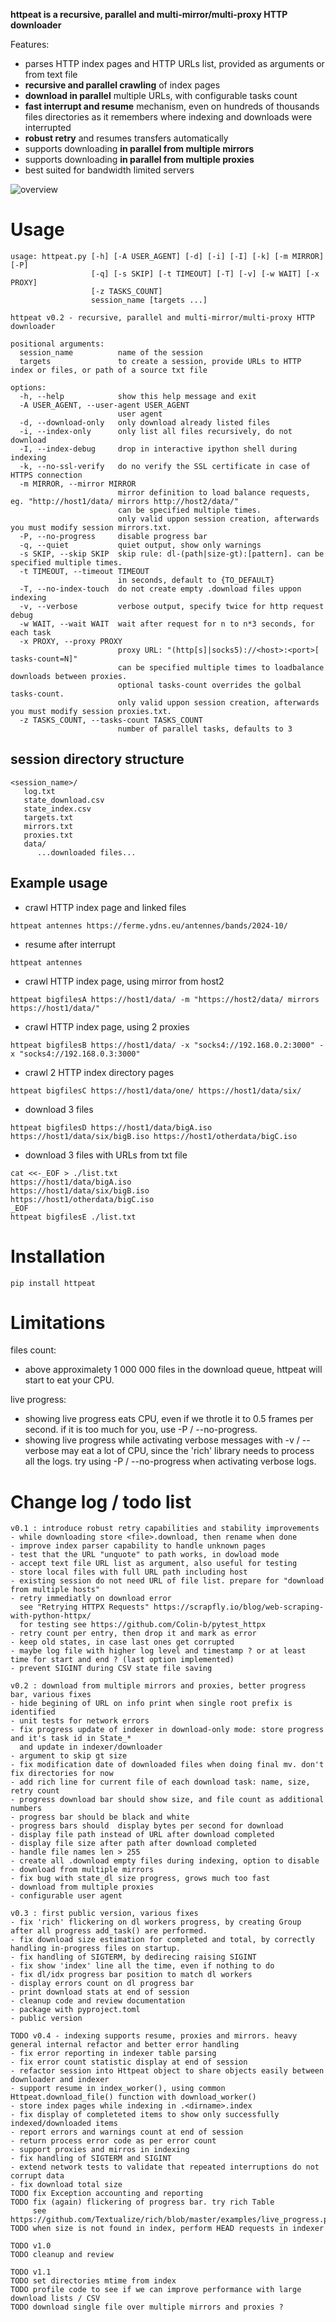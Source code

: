 **httpeat is a recursive, parallel and multi-mirror/multi-proxy HTTP downloader**

Features:
- parses HTTP index pages and HTTP URLs list, provided as arguments or from text file
- **recursive and parallel crawling** of index pages
- **download in parallel** multiple URLs, with configurable tasks count
- **fast interrupt and resume** mechanism, even on hundreds of thousands files directories as it remembers where indexing and downloads were interrupted
- **robust retry** and resumes transfers automatically
- supports downloading **in parallel from multiple mirrors**
- supports downloading **in parallel from multiple proxies**
- best suited for bandwidth limited servers  

![overview](doc/httpeat_overview_0.3.png)

# Usage

```
usage: httpeat.py [-h] [-A USER_AGENT] [-d] [-i] [-I] [-k] [-m MIRROR] [-P]
                  [-q] [-s SKIP] [-t TIMEOUT] [-T] [-v] [-w WAIT] [-x PROXY]
                  [-z TASKS_COUNT]
                  session_name [targets ...]

httpeat v0.2 - recursive, parallel and multi-mirror/multi-proxy HTTP downloader

positional arguments:
  session_name          name of the session
  targets               to create a session, provide URLs to HTTP index or files, or path of a source txt file

options:
  -h, --help            show this help message and exit
  -A USER_AGENT, --user-agent USER_AGENT
                        user agent
  -d, --download-only   only download already listed files
  -i, --index-only      only list all files recursively, do not download
  -I, --index-debug     drop in interactive ipython shell during indexing
  -k, --no-ssl-verify   do no verify the SSL certificate in case of HTTPS connection
  -m MIRROR, --mirror MIRROR
                        mirror definition to load balance requests, eg. "http://host1/data/ mirrors http://host2/data/"
                        can be specified multiple times.
                        only valid uppon session creation, afterwards you must modify session mirrors.txt.
  -P, --no-progress     disable progress bar
  -q, --quiet           quiet output, show only warnings
  -s SKIP, --skip SKIP  skip rule: dl-(path|size-gt):[pattern]. can be specified multiple times.
  -t TIMEOUT, --timeout TIMEOUT
                        in seconds, default to {TO_DEFAULT}
  -T, --no-index-touch  do not create empty .download files uppon indexing
  -v, --verbose         verbose output, specify twice for http request debug
  -w WAIT, --wait WAIT  wait after request for n to n*3 seconds, for each task
  -x PROXY, --proxy PROXY
                        proxy URL: "(http[s]|socks5)://<host>:<port>[ tasks-count=N]"
                        can be specified multiple times to loadbalance downloads between proxies.
                        optional tasks-count overrides the golbal tasks-count.
                        only valid uppon session creation, afterwards you must modify session proxies.txt.
  -z TASKS_COUNT, --tasks-count TASKS_COUNT
                        number of parallel tasks, defaults to 3
```

## session directory structure
```
<session_name>/
   log.txt
   state_download.csv
   state_index.csv
   targets.txt
   mirrors.txt
   proxies.txt
   data/
      ...downloaded files...
```

## Example usage

- crawl HTTP index page and linked files
```
httpeat antennes https://ferme.ydns.eu/antennes/bands/2024-10/
```

- resume after interrupt
```
httpeat antennes
```

- crawl HTTP index page, using mirror from host2
```
httpeat bigfilesA https://host1/data/ -m "https://host2/data/ mirrors https://host1/data/"
```

- crawl HTTP index page, using 2 proxies
```
httpeat bigfilesB https://host1/data/ -x "socks4://192.168.0.2:3000" -x "socks4://192.168.0.3:3000"
```

- crawl 2 HTTP index directory pages
```
httpeat bigfilesC https://host1/data/one/ https://host1/data/six/
```

- download 3 files
```
httpeat bigfilesD https://host1/data/bigA.iso https://host1/data/six/bigB.iso https://host1/otherdata/bigC.iso
```

- download 3 files with URLs from txt file
```
cat <<-_EOF > ./list.txt
https://host1/data/bigA.iso
https://host1/data/six/bigB.iso
https://host1/otherdata/bigC.iso
_EOF
httpeat bigfilesE ./list.txt
```

# Installation

```
pip install httpeat
```

# Limitations

files count:
- above approximalety 1 000 000 files in the download queue, httpeat will start to eat your CPU.

live progress:
- showing live progress eats CPU, even if we throtle it to 0.5 frames per second. if it is too much for you, use -P / --no-progress.
- showing live progress while activating verbose messages with -v / --verbose may eat a lot of CPU, since the 'rich' library needs to process all the logs. try using -P / --no-progress when activating verbose logs.

# Change log / todo list

```
v0.1 : introduce robust retry capabilities and stability improvements
- while downloading store <file>.download, then rename when done
- improve index parser capability to handle unknown pages
- test that the URL "unquote" to path works, in dowload mode
- accept text file URL list as argument, also useful for testing
- store local files with full URL path including host
- existing session do not need URL of file list. prepare for "download from multiple hosts"
- retry immediatly on download error
  see "Retrying HTTPX Requests" https://scrapfly.io/blog/web-scraping-with-python-httpx/
  for testing see https://github.com/Colin-b/pytest_httpx
- retry count per entry, then drop it and mark as error
- keep old states, in case last ones get corrupted
- maybe log file with higher log level and timestamp ? or at least time for start and end ? (last option implemented)
- prevent SIGINT during CSV state file saving

v0.2 : download from multiple mirrors and proxies, better progress bar, various fixes
- hide begining of URL on info print when single root prefix is identified
- unit tests for network errors
- fix progress update of indexer in download-only mode: store progress and it's task id in State_*
  and update in indexer/downloader
- argument to skip gt size
- fix modification date of downloaded files when doing final mv. don't fix directories for now
- add rich line for current file of each download task: name, size, retry count
- progress download bar should show size, and file count as additional numbers
- progress bar should be black and white
- progress bars should  display bytes per second for download
- display file path instead of URL after download completed
- display file size after path after download completed
- handle file names len > 255
- create all .download empty files during indexing, option to disable
- download from multiple mirrors
- fix bug with state_dl size progress, grows much too fast
- download from multiple proxies
- configurable user agent

v0.3 : first public version, various fixes
- fix 'rich' flickering on dl workers progress, by creating Group after all progress add_task() are performed.
- fix download size estimation for completed and total, by correctly handling in-progress files on startup.
- fix handling of SIGTERM, by dedirecing raising SIGINT
- fix show 'index' line all the time, even if nothing to do
- fix dl/idx progress bar position to match dl workers
- display errors count on dl progress bar
- print download stats at end of session
- cleanup code and review documentation
- package with pyproject.toml
- public version

TODO v0.4 - indexing supports resume, proxies and mirrors. heavy general internal refactor and better error handling
- fix error reporting in indexer table parsing
- fix error count statistic display at end of session
- refactor session into Httpeat object to share objects easily between downloader and indexer
- support resume in index_worker(), using common Httpeat.download_file() function with download_worker()
- store index pages while indexing in .<dirname>.index
- fix display of completeted items to show only successfully indexed/downloaded items
- report errors and warnings count at end of session
- return process error code as per error count
- support proxies and mirros in indexing
- fix handling of SIGTERM and SIGINT
- extend network tests to validate that repeated interruptions do not corrupt data
- fix download total size
TODO fix Exception accounting and reporting
TODO fix (again) flickering of progress bar. try rich Table
     see https://github.com/Textualize/rich/blob/master/examples/live_progress.py
TODO when size is not found in index, perform HEAD requests in indexer

TODO v1.0
TODO cleanup and review

TODO v1.1
TODO set directories mtime from index
TODO profile code to see if we can improve performance with large download lists / CSV
TODO download single file over multiple mirrors and proxies ?
```
